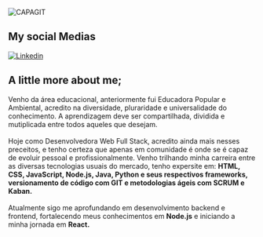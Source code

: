 ![CAPAGIT](https://user-images.githubusercontent.com/101408372/162739584-7f3f48db-c7b9-466f-b680-91f4fe36299b.png)
<br>
## My social Medias
[![Linkedin](https://img.shields.io/badge/LinkedIn-0077B5?style=for-the-badge&logo=linkedin&logoColor=white)](https://www.linkedin.com/in/guimaraesabrina/)
## A little more about me;
Venho da área educacional, anteriormente fui Educadora Popular e Ambiental, acredito na diversidade, pluraridade e universalidade do conhecimento. A aprendizagem deve ser compartilhada, dividida e mutiplicada entre todos aqueles que desejam. <br><br>
Hoje como Desenvolvedora Web Full Stack, acredito ainda mais nesses preceitos, e tenho certeza que apenas em comunidade é onde se é capaz de evoluir pessoal e profissionalmente. 
Venho trilhando minha carreira entre as diversas tecnologias usuais do mercado, tenho expersite em: **HTML, CSS, JavaScript, Node.js, Java, Python e seus respectivos frameworks, versionamento de código com GIT e metodologias ágeis com SCRUM e Kaban.** <br><br>
Atualmente sigo me aprofundando em desenvolvimento backend e frontend, fortalecendo meus conhecimentos em **Node.js** e iniciando a minha jornada em **React.**
